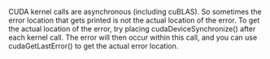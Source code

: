 CUDA kernel calls are asynchronous (including cuBLAS). So sometimes the error location
that gets printed is not the actual location of the error. To get the actual location of the error,
try placing cudaDeviceSynchronize() after each kernel call. The error will then occur within 
this call, and you can use cudaGetLastError() to get the actual error location.

